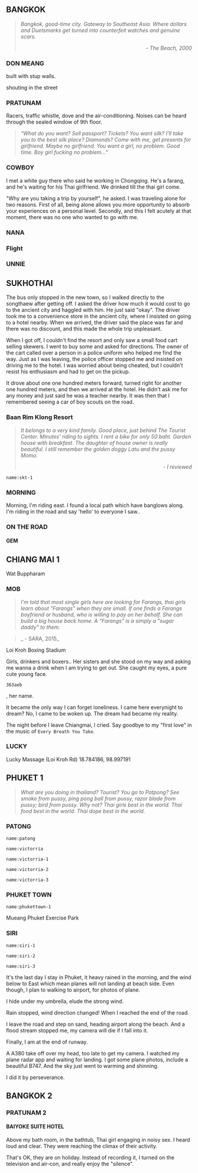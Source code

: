 ## BANGKOK

> _Bangkok, good-time city. Gateway to Southeast Asia. Where dollars and Duetsmarks get turned into counterfeit watches and genuine scars._
> <div style="text-align: right"><em>- The Beach, 2000</em></div>

### DON MEANG

<a-flight flight="FD2557" departure="CKG" departure-time="2013-10-08 11:10" destination="DMK" arrive-time="2013-10-08 13:20"></a-flight>

<a-map driving="13.9181208,100.6009837,A1 Bus|13.802285,100.5545711,Mo Chit"></a-map>

built with stup walls.

shouting in the street

### PRATUNAM

<a-hotel name="Baiyoke Suite Hotel" date="2013-10-09" nights="3" points="13.7530194,100.5373002"></a-hotel>

Racers, traffic whistle, dove and the air-conditioning.
Noises can be heard through the sealed window of 9th floor.

> _"What do you want? Sell passport? Tickets? You want silk? I'll take you to the best silk place? Diamonds? Come with me, get presents for girlfriend. Maybe no girlfriend. You want a girl, no problem. Good time. Boy girl fucking no problem..."_

### COWBOY

I met a white guy there who said he working in Chongqing. He's a farang, and he's waiting for his Thai girlfriend.
We drinked till the thai girl come.

"Why are you taking a trip by yourself", he asked.
I was traveling alone for two reasons. First of all, being alone allows you more opportunity to absorb your experiences on a personal level. Secondly, and this I felt acutely at that moment, there was no one who wanted to go with me.

### NANA

### Flight

<a-map walking="13.7284643,100.5339654,Sala Daeng|13.7275959,100.5336985,Flight Experience"></a-map>

### UNNIE

<a-map walking="13.7377986,100.5171146,Hua Lamphong|13.7408755,100.5175149,.|13.7423625,100.5064562,China Town"></a-map>

<a-secret name="unnie"></a-secret>

<a-secret name="body2body"></a-secret>

## SUKHOTHAI

<a-map driving="13.813143,100.548074,Mo Chit Bus Station|17.014624,99.812901,Sukhothai Bus Terminal"></a-map>

The bus only stopped in the new town, so I walked directly to the songthaew after getting off. I asked the driver how much it would cost to go to the ancient city and haggled with him. He just said "okay". The driver took me to a convenience store in the ancient city, where I insisted on going to a hotel nearby. When we arrived, the driver said the place was far and there was no discount, and this made the whole trip unpleasant.

When I got off, I couldn't find the resort and only saw a small food cart selling skewers. I went to buy some and asked for directions. The owner of the cart called over a person in a police uniform who helped me find the way. Just as I was leaving, the police officer stopped me and insisted on driving me to the hotel. I was worried about being cheated, but I couldn't resist his enthusiasm and had to get on the pickup.

It drove about one one hundred meters forward, turned right for another one hundred meters, and then we arrived at the hotel. He didn't ask me for any money and just said he was a teacher nearby. It was then that I remembered seeing a car of boy scouts on the road.







<a-map driving="17.030496,99.702936,Tourist Information Center|17.032004,99.702915|17.031670,99.706329,Baan Rim Klong Resort"></a-map>

### Baan Rim Klong Resort

> _It belongs to a very kind family._
> _Good place, just behind The Tourist Center._
> _Minutes' riding to sights._
> _I rent a bike for only 50 baht._
> _Garden house with breakfast._
> _The daughter of house owner is really beautiful._
> _I still remember the golden doggy Latu and the pussy Momo._
> <div style="text-align: right"><em>- I reviewed</em></div>

<a-hotel name="Baan Rim Klong Resort" date="2013-10-12" nights="2" points="17.031670,99.706329"></a-hotel>



<a-map walking="17.022397,99.687335,Restaurant|17.031913,99.702393,Fireflies|17.031670,99.706329,Baan Rim Klong Resort"></a-map>

```<a-img>
name:skt-1
```

### MORNING

Morning, I'm riding east.
I found a local path which have banglows along.
I'm riding in the road and say 'hello' to everyone I saw..

<a-map walking="17.031670,99.706329,Baan Rim Klong Resort|17.0247242,99.7038567,North Gate|17.018468,99.710928,7-Eleven"></a-map>

### ON THE ROAD

<a-map driving="17.018732,99.712043,Wintour Bus Station|18.799716,99.017627,Chiang Mai Bus Terminal 3"></a-map>

#### GEM

## CHIANG MAI 1

<a-map walking="18.7964248,98.9940416,Royal Panerai Hotel|18.799951020249672,98.99499109404816|18.799282633655636,98.99798262641798|18.796672396049598,98.99682391219142|18.794726140240503,98.99898564451506|18.794685513174347,98.9964965546485|18.792156459649465,98.9976552688751|18.791294906412276,99.00110060396615|18.789749252874948,98.99644291037642|18.789984231751554,98.99322927281824,Baan klang vieng Tour|18.7964248,98.9940416,Royal Panerai Hotel"></a-map>

<a-map points="18.7879872,98.9983752,16"></a-map>

Wat Buppharam

### MOB

<a-hotel name="Tapae Place Hotel" date="2013-10-17" points="18.7878819,98.9973679"></a-hotel>

<a-hotel name="Star Hotel Chiang Mai" date="2013-10-18" points="18.7828211,98.999133"></a-hotel>

> _I'm told that most single girls here are looking for Farangs,
thai girls learn about "Farangs" when they are small.
If one finds a Farangs boyfriend or husband, who is willing to pay on her behalf.
She can build a big house back home. A "Farangs" is a simply a "sugar daddy" to them._

> _ - SARA, 2015_

<a-map points="18.7840584,98.9978128,16"></a-map>

Loi Kroh Boxing Stadium

Girls, drinkers and boxers..
Her sisters and she stood on my way and asking me wanna a drink when I am trying to get out.
She caught my eyes, a pure cute young face.

```secret
363aeb
```
, her name.

<a-gallery :img="[{name:'mob-1.jpg',dir:'privacy'},{name:'mob-2.jpg',dir:'privacy'},{name:'mob-3.jpg',dir:'privacy'}]"></a-gallery>

It became the only way I can forget loneliness.
I came here everynight to dream? No, I came to be woken up.
The dream had became my reality.

The night before I leave Chiangmai, I cried.
Say goodbye to my "first love" in the music of `Every Breath You Take`.

### LUCKY

Lucky Massage (Loi Kroh Rd)
18.784186, 98.997191

<a-flight flight="FD3162" departure="CNX" departure-time="2013-10-19 13:10" destination="HKT" arrive-time="2013-10-19 15:15"></a-flight>

## PHUKET 1

> _What are you doing in thailand? Tourist? You go to Patpong? See smoke from pussy, ping pong ball from pussy, razor blade from pussy; bird from pussy. Why not? Thai girls best in the world. Thai food best in the world. Thai dope best in the world._

### PATONG

<a-hotel name="Royal Crown Hotel & Palm Spa resort" date="2013-10-19" nights="1" points="7.893803,98.305505"></a-hotel>

<a-hotel name="I Dee Hotel" points="7.8818396,98.2929051"></a-hotel>

```<a-img>
name:patong
```

```<a-img>
name:victorria
```

```<a-img>
name:victorria-1
```

```<a-img>
name:victorria-2
```

```<a-img>
name:victorria-3
```

### PHUKET TOWN

<a-map driving="7.8877042,98.2913469, Patong Bus Station|7.8832076,98.3852828, Phuket Town Bus Terminal"></a-map>

```<a-img>
name:phukettown-1
```

Mueang Phuket Exercise Park

<a-map walking="7.8874035,98.3829377,Pattra Mansion by AKSARA Collection|7.892255,98.3807599,Tunk-ka Cafe"></a-map>

<a-map walking="7.8874035,98.3829377,Pattra Mansion by AKSARA Collection|7.87568737416754,98.38951519014194|7.876813902286469,98.39347413041617|7.8677293941849165,98.39725386383,Saphan Hin"></a-map>

### SIRI

<a-hotel name="Chill House Nai Yang" date="2013-10-27" nights="2" points="8.0920261,98.3019226"></a-hotel>

```<a-img>
name:siri-1
```

```<a-img>
name:siri-2
```

```<a-img>
name:siri-3
```

It's the last day I stay in Phuket, it heavy rained in the morning,
and the wind below to East which mean planes will not landing at beach side.
Even though, I plan to walking to airport, for photos of plane.

I hide under my umbrella, elude the strong wind.

Rain stopped, wind direction changed! When I reached the end of the road.

I leave the road and step on sand, heading airport along the beach.
And a flood stream stopped me, my camera will die if I fall into it.

<a-map walking="8.0920261,98.3019226,Chill House Nai Yang|8.092496,98.299101|8.101805,98.299957,↑walking alone beach" points="8.111834,98.302161"></a-map>

Finally, I am at the end of runway.

A A380 take off over my head, too late to get my camera.
I watched my plane radar app and waiting for landing.
I got some plane photos, include a beautiful B747.
And the sky just went to warming and shinning.

I did it by perseverance.

<a-flight flight="FD3020" departure="HKT" departure-time="2013-10-29 08:00" destination="DMK" arrive-time="2013-10-29 09:25"></a-flight>

## BANGKOK 2

### PRATUNAM 2

#### BAIYOKE SUITE HOTEL

<a-hotel name="Baiyoke Suite Hotel" date="2013-10-29" nights="2" points="13.7530194,100.5373002"></a-hotel>

Above my bath room, in the bathtub, Thai girl engaging in noisy sex. I heard loud and clear.
They were reaching the climax of their activity.

That's OK, they are on holiday.
Instead of recording it, I turned on the television and air-con, and really enjoy the "silence".

<a-map walking="13.7530194,100.5394889,Baiyoke Suite Hotel|13.7519761,100.531616,Ratchathewi"></a-map>

<a-flight flight="FD2550" departure="DMK" departure-time="2013-10-31 06:20" destination="CKG" arrive-time="2013-10-31 10:20"></a-flight>
